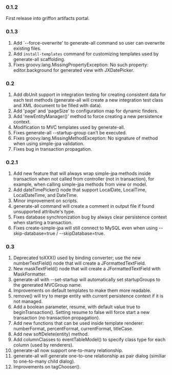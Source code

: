 ### 0.1.2

First release into griffon artifacts portal.

### 0.1.3

1.  Add `--force-overwrite' to generate-all command so user can overwrite existing files.
2.  Add `install-templates` command for customizing templates used by generate-all scaffolding.
3.  Fixes groovy.lang.MissingPropertyException: No such property: editor.background for generated view with JXDatePicker.

### 0.2

1.  Add dbUnit support in integration testing for creating consistent data for each test methods (generate-all will create a new integration test class and XML document to be filled with data).
2.  Add 'page' and 'pageSize' to configuration map for dynamic finders.
3.  Add 'newEntityManager()' method to force creating a new persistence context.
4.  Modification to MVC templates used by generate-all.
5.  Fixes generate-all --startup-group can't be executed.
6.  Fixes groovy.lang.MissingMethodException: No signature of method when using simple-jpa validation.
7.  Fixes bug in transaction propagation.

### 0.2.1

1.  Add new feature that will always wrap simple-jpa methods inside transaction when not called from controller (not in transaction), for example, when calling simple-jpa methods from view or model.
2.  Add dateTimePicker() node that support LocalDate, LocalTime, LocalDateTime, and DateTime.
3.  Minor improvement on scripts.
4.  generate-all command will create a comment in output file if found unsupported attribute's type.
5.  Fixes database synchronization bug by always clear persistence context when starting a transaction.
6.  Fixes create-simple-jpa will still connect to MySQL even when using --skip-database=true / --skipDatabase=true.

### 0.3

1.  Deprecated toXXX() used by binding converter; use the new numberTextField() node that will create a JFormattedTextField.
2.  New maskTextField() node that will create a JFormattedTextField with MaskFormatter.
3.  generate-all with --set-startup will automatically set startupGroups to the generated MVCGroup name.
4.  Improvements on default templates to make them more readable.
5.  remove() will try to merge entity with current persistence context if it is not managed.
6.  Add a boolean parameter, resume, with default value true to beginTransaction().  Setting resume to false will force start a new transaction (no transaction propagation).
7.  Add new functions that can be used inside template renderer: numberFormat, percentFormat, currentFormat, titleCase.
8.  Add new softDelete(entity) method.
9.  Add columnClasses to eventTableModel() to specify class type for each column (used by renderers).
10.  generate-all now support one-to-many relationship.
11.  generate-all will generate one-to-one relationship as pair dialog (similiar to one-to-many child dialog).
12.  Improvements on tagChooser().